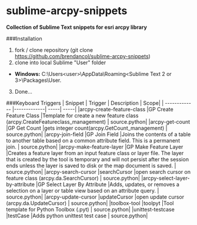 
sublime-arcpy-snippets
======================

**Collection of Sublime Text snippets for esri arcpy library**

###Installation
1. fork / clone repository (git clone https://github.com/brendancol/sublime-arcpy-snippets)
2. clone into local Sublime "User" folder
  * **Windows:** C:\Users\<user>\AppData\Roaming\<Sublime Text 2 or 3>\Packages\User.
3. Done...




###Keyboard Triggers
| Snippet        | Trigger           | Description  | Scope| 
| ------------- |-------------| -----| -----|
|arcpy-create-feature-class |GP Create Feature Class |Template for create a new feature class (arcpy.CreateFeatureclass_management) | source.python| 
|arcpy-get-count |GP Get Count |gets integer count(arcpy.GetCount_management) | source.python| 
|arcpy-join-field |GP Join Field |Joins the contents of a table to another table based on a common attribute field.  This is a permanent join. | source.python| 
|arcpy-make-feature-layer |GP Make Feature Layer |Creates a feature layer from an input feature class or layer file. The layer that is created by the tool is temporary and will not persist after the session ends unless the layer is saved to disk or the map document is saved. | source.python| 
|arcpy-search-cursor |searchCursor |open search cursor on feature class (arcpy.da.SearchCursor) | source.python| 
|arcpy-select-layer-by-attribute |GP Select Layer By Attribute |Adds, updates, or removes a selection on a layer or table view based on an attribute query. | source.python| 
|arcpy-update-cursor |updateCursor |open update cursor (arcpy.da.UpdateCursor) | source.python| 
|toolbox-tool |toolpyt |Tool template for Python Toolbox (.pyt) | source.python| 
|unittest-testcase |testCase |Adds python unittest test case | source.python| 
